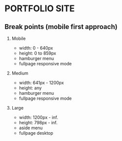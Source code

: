 # PORTFOLIO SITE

## Break points (mobile first approach)

1. Mobile

	- width: 0 - 640px
	- height: 0 to 859px
	- hamburger menu
	- fullpage responsive mode

2. Medium

	- width: 641px - 1200px
	- height: any
	- hamburger menu
	- fullpage responsive mode

3. Large

	- width: 1200px - inf.
	- height: 798px - inf.
	- aside menu
	- fullpage desktop
